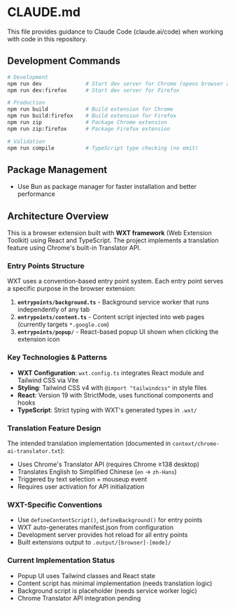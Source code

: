 # CLAUDE.md

This file provides guidance to Claude Code (claude.ai/code) when working with code in this repository.

## Development Commands

```bash
# Development
npm run dev              # Start dev server for Chrome (opens browser automatically)
npm run dev:firefox      # Start dev server for Firefox

# Production
npm run build            # Build extension for Chrome
npm run build:firefox    # Build extension for Firefox
npm run zip              # Package Chrome extension
npm run zip:firefox      # Package Firefox extension

# Validation
npm run compile          # TypeScript type checking (no emit)
```

## Package Management

- Use Bun as package manager for faster installation and better performance

## Architecture Overview

This is a browser extension built with **WXT framework** (Web Extension Toolkit) using React and TypeScript. The project implements a translation feature using Chrome's built-in Translator API.

### Entry Points Structure

WXT uses a convention-based entry point system. Each entry point serves a specific purpose in the browser extension:

1. **`entrypoints/background.ts`** - Background service worker that runs independently of any tab
2. **`entrypoints/content.ts`** - Content script injected into web pages (currently targets `*.google.com`)
3. **`entrypoints/popup/`** - React-based popup UI shown when clicking the extension icon

### Key Technologies & Patterns

- **WXT Configuration**: `wxt.config.ts` integrates React module and Tailwind CSS via Vite
- **Styling**: Tailwind CSS v4 with `@import "tailwindcss"` in style files
- **React**: Version 19 with StrictMode, uses functional components and hooks
- **TypeScript**: Strict typing with WXT's generated types in `.wxt/`

### Translation Feature Design

The intended translation implementation (documented in `context/chrome-ai-translator.txt`):
- Uses Chrome's Translator API (requires Chrome ≥138 desktop)
- Translates English to Simplified Chinese (`en` → `zh-Hans`)
- Triggered by text selection + mouseup event
- Requires user activation for API initialization

### WXT-Specific Conventions

- Use `defineContentScript()`, `defineBackground()` for entry points
- WXT auto-generates manifest.json from configuration
- Development server provides hot reload for all entry points
- Built extensions output to `.output/[browser]-[mode]/`

### Current Implementation Status

- Popup UI uses Tailwind classes and React state
- Content script has minimal implementation (needs translation logic)
- Background script is placeholder (needs service worker logic)
- Chrome Translator API integration pending